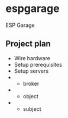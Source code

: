 # espgarage
ESP Garage

## Project plan

- Wire hardware
- Setup prerequisites
- Setup servers
- - broker
- - object
- - subject

